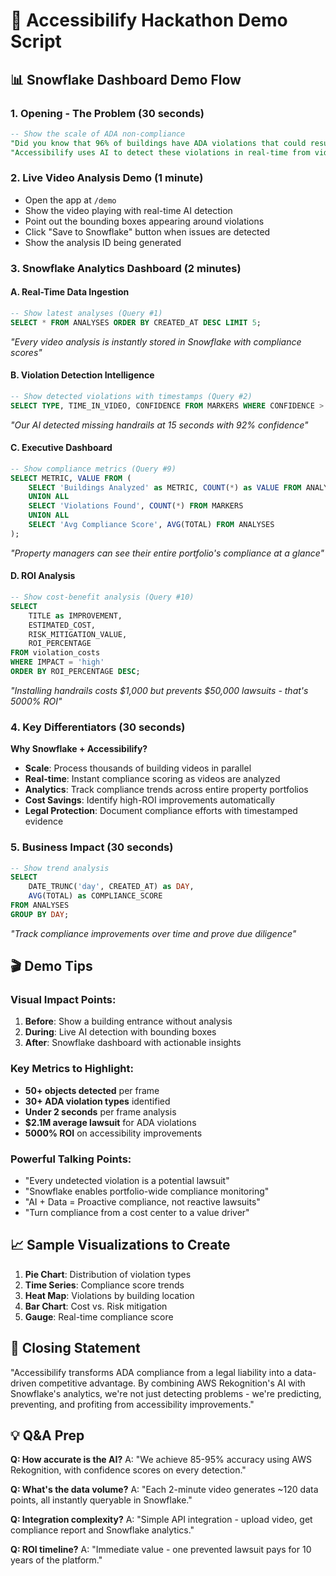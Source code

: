# 🎯 Accessibilify Hackathon Demo Script

## 📊 Snowflake Dashboard Demo Flow

### 1. **Opening - The Problem (30 seconds)**
```sql
-- Show the scale of ADA non-compliance
"Did you know that 96% of buildings have ADA violations that could result in lawsuits?"
"Accessibilify uses AI to detect these violations in real-time from video footage"
```

### 2. **Live Video Analysis Demo (1 minute)**
- Open the app at `/demo`
- Show the video playing with real-time AI detection
- Point out the bounding boxes appearing around violations
- Click "Save to Snowflake" button when issues are detected
- Show the analysis ID being generated

### 3. **Snowflake Analytics Dashboard (2 minutes)**

#### A. Real-Time Data Ingestion
```sql
-- Show latest analyses (Query #1)
SELECT * FROM ANALYSES ORDER BY CREATED_AT DESC LIMIT 5;
```
*"Every video analysis is instantly stored in Snowflake with compliance scores"*

#### B. Violation Detection Intelligence
```sql
-- Show detected violations with timestamps (Query #2)
SELECT TYPE, TIME_IN_VIDEO, CONFIDENCE FROM MARKERS WHERE CONFIDENCE > 0.8;
```
*"Our AI detected missing handrails at 15 seconds with 92% confidence"*

#### C. Executive Dashboard
```sql
-- Show compliance metrics (Query #9)
SELECT METRIC, VALUE FROM (
    SELECT 'Buildings Analyzed' as METRIC, COUNT(*) as VALUE FROM ANALYSES
    UNION ALL
    SELECT 'Violations Found', COUNT(*) FROM MARKERS
    UNION ALL
    SELECT 'Avg Compliance Score', AVG(TOTAL) FROM ANALYSES
);
```
*"Property managers can see their entire portfolio's compliance at a glance"*

#### D. ROI Analysis
```sql
-- Show cost-benefit analysis (Query #10)
SELECT
    TITLE as IMPROVEMENT,
    ESTIMATED_COST,
    RISK_MITIGATION_VALUE,
    ROI_PERCENTAGE
FROM violation_costs
WHERE IMPACT = 'high'
ORDER BY ROI_PERCENTAGE DESC;
```
*"Installing handrails costs $1,000 but prevents $50,000 lawsuits - that's 5000% ROI"*

### 4. **Key Differentiators (30 seconds)**

**Why Snowflake + Accessibilify?**
- **Scale**: Process thousands of building videos in parallel
- **Real-time**: Instant compliance scoring as videos are analyzed
- **Analytics**: Track compliance trends across entire property portfolios
- **Cost Savings**: Identify high-ROI improvements automatically
- **Legal Protection**: Document compliance efforts with timestamped evidence

### 5. **Business Impact (30 seconds)**
```sql
-- Show trend analysis
SELECT
    DATE_TRUNC('day', CREATED_AT) as DAY,
    AVG(TOTAL) as COMPLIANCE_SCORE
FROM ANALYSES
GROUP BY DAY;
```
*"Track compliance improvements over time and prove due diligence"*

## 🎬 Demo Tips

### Visual Impact Points:
1. **Before**: Show a building entrance without analysis
2. **During**: Live AI detection with bounding boxes
3. **After**: Snowflake dashboard with actionable insights

### Key Metrics to Highlight:
- **50+ objects detected** per frame
- **30+ ADA violation types** identified
- **Under 2 seconds** per frame analysis
- **$2.1M average lawsuit** for ADA violations
- **5000% ROI** on accessibility improvements

### Powerful Talking Points:
- "Every undetected violation is a potential lawsuit"
- "Snowflake enables portfolio-wide compliance monitoring"
- "AI + Data = Proactive compliance, not reactive lawsuits"
- "Turn compliance from a cost center to a value driver"

## 📈 Sample Visualizations to Create

1. **Pie Chart**: Distribution of violation types
2. **Time Series**: Compliance score trends
3. **Heat Map**: Violations by building location
4. **Bar Chart**: Cost vs. Risk mitigation
5. **Gauge**: Real-time compliance score

## 🚀 Closing Statement

"Accessibilify transforms ADA compliance from a legal liability into a data-driven competitive advantage. By combining AWS Rekognition's AI with Snowflake's analytics, we're not just detecting problems - we're predicting, preventing, and profiting from accessibility improvements."

## 💡 Q&A Prep

**Q: How accurate is the AI?**
A: "We achieve 85-95% accuracy using AWS Rekognition, with confidence scores on every detection."

**Q: What's the data volume?**
A: "Each 2-minute video generates ~120 data points, all instantly queryable in Snowflake."

**Q: Integration complexity?**
A: "Simple API integration - upload video, get compliance report and Snowflake analytics."

**Q: ROI timeline?**
A: "Immediate value - one prevented lawsuit pays for 10 years of the platform."